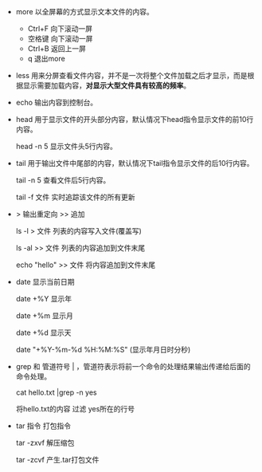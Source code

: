 - more 以全屏幕的方式显示文本文件的内容。

  * Ctrl+F 向下滚动一屏
  * 空格键 向下滚动一屏
  * Ctrl+B 返回上一屏
  * q 退出more

- less 用来分屏查看文件内容，并不是一次将整个文件加载之后才显示，而是根据显示需要加载内容，**对显示大型文件具有较高的频率**。

- echo 输出内容到控制台。

- head 用于显示文件的开头部分内容，默认情况下head指令显示文件的前10行内容。

  head -n 5 显示文件头5行内容。

- tail 用于输出文件中尾部的内容，默认情况下tail指令显示文件的后10行内容。

  tail -n 5  查看文件后5行内容。

  tail -f 文件   实时追踪该文件的所有更新

- \> 输出重定向  \>> 追加

  ls -l \> 文件 列表的内容写入文件(覆盖写)

  ls -al \>> 文件 列表的内容追加到文件末尾

  echo "hello" \>> 文件   将内容追加到文件末尾

- date 显示当前日期

  date +%Y  显示年

  date +%m 显示月

  date +%d 显示天

  date "+%Y-%m-%d %H:%M:%S" (显示年月日时分秒)

- grep 和 管道符号 | ，管道符表示将前一个命令的处理结果输出传递给后面的命令处理。

  cat hello.txt |grep -n yes

  将hello.txt的内容 过滤 yes所在的行号

- tar 指令  打包指令

  tar -zxvf  解压缩包

  tar -zcvf  产生.tar打包文件













